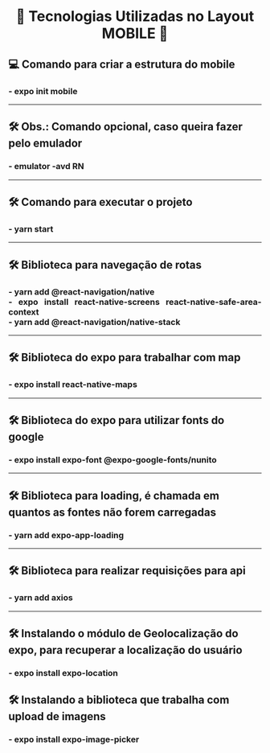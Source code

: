 
<h1 align="center">
    🔖 Tecnologias Utilizadas no Layout MOBILE 🔖
</h1>


<h2 align="left">💻 Comando para criar a estrutura do mobile</h2>
<h3 align="justify">
    - expo init mobile
</h3>

---

<h2 align="left">
    🛠️ Obs.: Comando opcional, caso queira fazer pelo emulador
</h2>

<h3 align="justify" >
    - emulator -avd RN
</h3>

---
<h2 align="left">
    🛠️ Comando para executar o projeto
</h2>

<h3 align="justify" >
    - yarn start
</h3>

---

<h2 align="left">
    🛠️ Biblioteca para navegação de rotas
</h2>

<h3 align="justify" >
    - yarn add @react-navigation/native <br/>
    - expo install react-native-screens react-native-safe-area-context <br/>
    - yarn add @react-navigation/native-stack
</h3>

---

<h2 align="left">
    🛠️ Biblioteca do expo para trabalhar com map
</h2>

<h3 align="justify" >
    - expo install react-native-maps
</h3>

---

<h2 align="left">
    🛠️ Biblioteca do expo para utilizar fonts do google
</h2>

<h3 align="justify" >
    - expo install expo-font @expo-google-fonts/nunito
</h3>

---

<h2 align="left">
    🛠️ Biblioteca para loading, é chamada em quantos as fontes não forem carregadas
</h2>

<h3 align="justify" >
    - yarn add expo-app-loading
</h3>

---

<h2 align="left">
    🛠️ Biblioteca para realizar requisições para api
</h2>

<h3 align="justify" >
    - yarn add axios
</h3>

---

<h2 align="left">
    🛠️ Instalando o módulo de Geolocalização do expo, para recuperar a localização do usuário
</h2>

<h3 align="justify" >
    - expo install expo-location
</h3>

<h2 align="left">
    🛠️ Instalando a biblioteca que trabalha com upload de imagens
</h2>

<h3 align="justify" >
    - expo install expo-image-picker
</h3>


